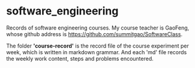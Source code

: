 # software_engineering
Records of software engineering courses.
My course teacher is GaoFeng, whose github address is https://github.com/summitgao/SoftwareClass.

The folder <b>'course-record'</b> is the record file of the course experiment per week, which is written in markdown grammar.
And each 'md' file records the weekly work content, steps and problems encountered.

